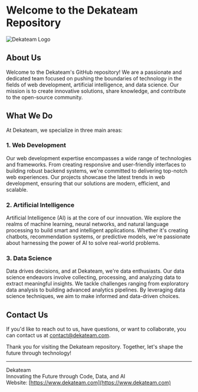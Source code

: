 # Welcome to the Dekateam Repository

![Dekateam Logo](link_to_logo_image)

## About Us

Welcome to the Dekateam's GitHub repository! We are a passionate and dedicated team focused on pushing the boundaries of technology in the fields of web development, artificial intelligence, and data science. Our mission is to create innovative solutions, share knowledge, and contribute to the open-source community.

## What We Do

At Dekateam, we specialize in three main areas:

### 1. Web Development

Our web development expertise encompasses a wide range of technologies and frameworks. From creating responsive and user-friendly interfaces to building robust backend systems, we're committed to delivering top-notch web experiences. Our projects showcase the latest trends in web development, ensuring that our solutions are modern, efficient, and scalable.

### 2. Artificial Intelligence

Artificial Intelligence (AI) is at the core of our innovation. We explore the realms of machine learning, neural networks, and natural language processing to build smart and intelligent applications. Whether it's creating chatbots, recommendation systems, or predictive models, we're passionate about harnessing the power of AI to solve real-world problems.

### 3. Data Science

Data drives decisions, and at Dekateam, we're data enthusiasts. Our data science endeavors involve collecting, processing, and analyzing data to extract meaningful insights. We tackle challenges ranging from exploratory data analysis to building advanced analytics pipelines. By leveraging data science techniques, we aim to make informed and data-driven choices.


## Contact Us

If you'd like to reach out to us, have questions, or want to collaborate, you can contact us at [contact@dekateam.com](mailto:contact@dekateam.com).

Thank you for visiting the Dekateam repository. Together, let's shape the future through technology!

---
Dekateam  
Innovating the Future through Code, Data, and AI  
Website: [https://www.dekateam.com](https://www.dekateam.com)
